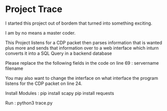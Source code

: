 # Project Trace

I started this project out of bordem that turned into something exciting. 

I am by no means a master coder. 

This Project listens for a CDP packet then parses information that is wanted plus more and sends that information over to a web interface which inturn converts it into a SQL Query in a backend database

Please replace the the following fields in the code on line 69 :
servername
filename

You may also want to change the interface on what interface the program listens for the CDP packet on line 24.

Install Modules :
pip install scapy
pip install requests

Run :
python3 trace.py
